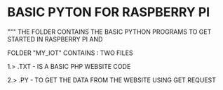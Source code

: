 # BASIC PYTON FOR RASPBERRY PI
""" THE FOLDER CONTAINS THE BASIC PYTHON PROGRAMS TO GET STARTED IN RASPBERRY PI AND 

FOLDER "MY_IOT"  CONTAINS : TWO FILES

1.>  .TXT  - IS A BASIC PHP WEBSITE CODE

2.>  .PY - TO GET THE DATA FROM THE WEBSITE USING GET REQUEST 
